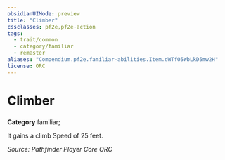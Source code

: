 ```yaml
---
obsidianUIMode: preview
title: "Climber"
cssclasses: pf2e,pf2e-action
tags:
  - trait/common
  - category/familiar
  - remaster
aliases: "Compendium.pf2e.familiar-abilities.Item.dWTfO5WbLkD5mw2H"
license: ORC
---
```

# Climber

### 

**Category** familiar; 




It gains a climb Speed of 25 feet.

*Source: Pathfinder Player Core*
*ORC*